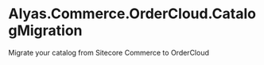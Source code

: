 # Alyas.Commerce.OrderCloud.CatalogMigration
Migrate your catalog from Sitecore Commerce to OrderCloud
